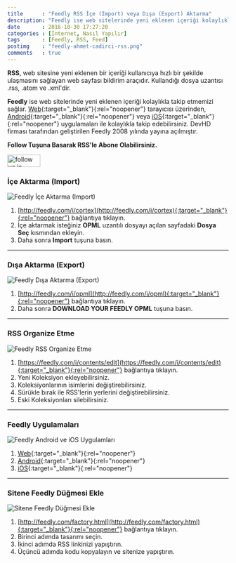 ```yaml
---
title      : "Feedly RSS İçe (Import) veya Dışa (Export) Aktarma"
description: "Feedly ise web sitelerinde yeni eklenen içeriği kolaylıkla takip etmemizi sağlar. Web tarayıcısı üzerinden, Android veya iOS uygulamaları..."
date       : 2016-10-30 17:27:20
categories : [İnternet, Nasıl Yapılır]
tags       : [Feedly, RSS, Feed]
postimg    : "feedly-ahmet-cadirci-rss.png"
comments   : true
---
```


**RSS**, web sitesine yeni eklenen bir içeriği kullanıcıya hızlı bir şekilde ulaşmasını sağlayan web sayfası bildirim araçıdır. Kullandığı dosya uzantısı .rss, .atom ve .xml'dir.

**Feedly** ise web sitelerinde yeni eklenen içeriği kolaylıkla takip etmemizi sağlar. [Web](https://feedly.com){:target="_blank"}{:rel="noopener"} tarayıcısı üzerinden, [Android](https://play.google.com/store/apps/details?id=com.devhd.feedly){:target="_blank"}{:rel="noopener"} veya [iOS](https://itunes.apple.com/us/app/feedly-your-work-newsfeed/id396069556?mt=8){:target="_blank"}{:rel="noopener"} uygulamaları ile kolaylıkla takip edebilirsiniz. DevHD firması tarafından geliştirilen Feedly 2008 yılında yayına açılmıştır.

**Follow Tuşuna Basarak RSS'le Abone Olabilirsiniz.**

<a href='http://cloud.feedly.com/#subscription%2Ffeed%2Fhttp%3A%2F%2Fahmetcadirci.com.tr%2Ffeed.xml'  target='blank'><img id='feedlyFollow' src='http://s3.feedly.com/img/follows/feedly-follow-rectangle-volume-medium_2x.png' alt='follow us in feedly' style=" width: 75px !important; " width='71' height='28'></a>

### İçe Aktarma (Import)

![Feedly İçe Aktarma (Import)](https://ahmetcadirci.com.tr/images/galeri/feedly-rss-ice-aktarma-import.png "Feedly İçe Aktarma (Import)")

1. [http://feedly.com/i/cortex](http://feedly.com/i/cortex){:target="_blank"}{:rel="noopener"} bağlantıya tıklayın.
2. İçe aktarmak isteğiniz **OPML** uzantılı dosyayı açılan sayfadaki **Dosya Seç** kısmından ekleyin.
3. Daha sonra **Import** tuşuna basın.

* * * 

### Dışa Aktarma (Export)

![Feedly Dışa Aktarma (Export)](https://ahmetcadirci.com.tr/images/galeri/feedly-rss-disa-aktarma-export.png "Feedly Dışa Aktarma (Export)")

1. [http://feedly.com/i/opml](http://feedly.com/i/opml){:target="_blank"}{:rel="noopener"} bağlantıya tıklayın.
2. Daha sonra **DOWNLOAD YOUR FEEDLY OPML** tuşuna basın.

* * * 

### RSS Organize Etme

![Feedly RSS Organize Etme](https://ahmetcadirci.com.tr/images/galeri/feedly-rss-organize-etme.png "Feedly RSS Organize Etme")

1. [https://feedly.com/i/contents/edit](https://feedly.com/i/contents/edit){:target="_blank"}{:rel="noopener"} bağlantıya tıklayın.
2. Yeni Koleksiyon ekleyebilirsiniz.
3. Koleksiyonlarının isimlerini değiştirebilirsiniz.
4. Sürükle bırak ile RSS'lerin yerlerini değiştirebilirsiniz. 
5. Eski Koleksiyonları silebilirsiniz. 

* * * 

### Feedly Uygulamaları

![Feedly Android ve iOS Uygulamları](https://ahmetcadirci.com.tr/images/galeri/feedly-android-ios-uygulamalari.png "Feedly Android ve iOS Uygulamları")

1. [Web](https://feedly.com){:target="_blank"}{:rel="noopener"}
2. [Android](https://play.google.com/store/apps/details?id=com.devhd.feedly){:target="_blank"}{:rel="noopener"}
3. [iOS](https://itunes.apple.com/us/app/feedly-your-work-newsfeed/id396069556?mt=8){:target="_blank"}{:rel="noopener"}

* * * 

### Sitene Feedly Düğmesi Ekle

![Sitene Feedly Düğmesi Ekle](https://ahmetcadirci.com.tr/images/galeri/sitene-feedly-dugmesi-ekle.png "Sitene Feedly Düğmesi Ekle")

1. [http://feedly.com/factory.html](http://feedly.com/factory.html){:target="_blank"}{:rel="noopener"} bağlantıya tıklayın.
2. Birinci adımda tasarımı seçin.
3. İkinci adımda RSS linkinizi yapıştırın.
4. Üçüncü adımda kodu kopyalayın ve sitenize yapıştırın.
